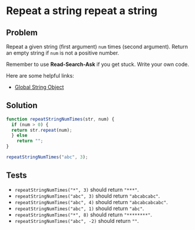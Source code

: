 # Repeat a string repeat a string

## Problem

Repeat a given string (first argument) `num` times (second argument). Return an empty string if `num` is not a positive number.

Remember to use **Read-Search-Ask** if you get stuck. Write your own code.

Here are some helpful links:

* [Global String Object](https://developer.mozilla.org/en-US/docs/Web/JavaScript/Reference/Global_Objects/String)

## Solution

```javascript
function repeatStringNumTimes(str, num) {
  if (num > 0) {
  return str.repeat(num);
  } else
    return "";
}

repeatStringNumTimes("abc", 3);
```

## Tests

* `repeatStringNumTimes("*", 3)` should return `"***"`.
* `repeatStringNumTimes("abc", 3)` should return `"abcabcabc"`.
* `repeatStringNumTimes("abc", 4)` should return `"abcabcabcabc"`.
* `repeatStringNumTimes("abc", 1)` should return `"abc"`.
* `repeatStringNumTimes("*", 8)` should return `"********"`.
* `repeatStringNumTimes("abc", -2)` should return `""`.